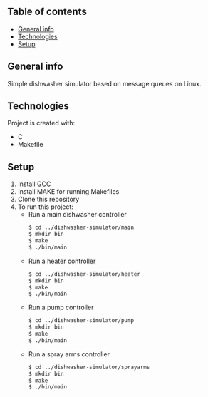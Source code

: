 ## Table of contents
* [General info](#general-info)
* [Technologies](#technologies)
* [Setup](#setup)

## General info
Simple dishwasher simulator based on message queues on Linux.

## Technologies
Project is created with:
* C
* Makefile

## Setup
1. Install [GCC](https://gcc.gnu.org)
2. Install MAKE for running Makefiles
3. Clone this repository
4. To run this project:
    - Run a main dishwasher controller 
        ```bash
        $ cd ../dishwasher-simulator/main
        $ mkdir bin
        $ make
        $ ./bin/main
        ```
    - Run a heater controller
        ```bash
        $ cd ../dishwasher-simulator/heater
        $ mkdir bin
        $ make
        $ ./bin/main
        ```
    - Run a pump controller
        ```bash
        $ cd ../dishwasher-simulator/pump
        $ mkdir bin
        $ make
        $ ./bin/main
        ```
    - Run a spray arms controller
        ```bash
        $ cd ../dishwasher-simulator/sprayarms
        $ mkdir bin
        $ make
        $ ./bin/main
        ```
